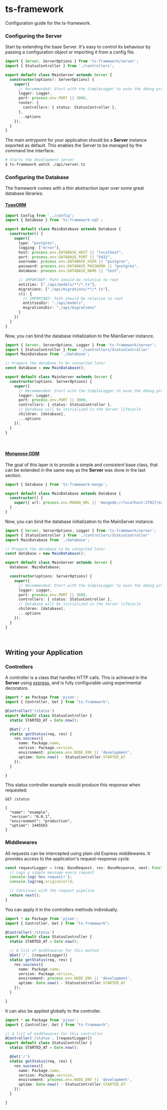 # ts-framework

Configuration guide for the ts-framework.


### Configuring the Server

Start by extending the base Server. It's easy to control its behaviour by passing
a configuration object or importing it from a config file.

```typescript
import { Server, ServerOptions } from 'ts-framework/server';
import { StatusController } from './controllers';

export default class MainServer extends Server {
  constructor(options?: ServerOptions) {
    super({
      // Recommended: Start with the SimpleLogger to ease the debug process
      logger: Logger,
      port: process.env.PORT || 3000,
      router: {
        controllers: { status: StatusController },
      },
      ...options
    });
  }
} 
```

The main entrypoint for your application should be a **Server** instance exported as 
default. This enables the Server to be managed by the command line interface.

```bash
# Starts the development server
$ ts-framework watch ./api/server.ts
```



### Configuring the Database

The framework comes with a thin abstraction layer over some great database libraries:

#### [TypeORM](https://npmjs.org/package/typeorm)

```typescript
import Config from '../config';
import { Database } from 'ts-framework-sql';

export default class MainDatabase extends Database {
  constructor() {
    super({
      type: "postgres",
      logging: ["error"],
      host: process.env.DATABASE_HOST || "localhost",
      port: process.env.DATABASE_PORT || "5432",
      username: process.env.DATABASE_USER || "postgres",
      password: process.env.DATABASE_PASSWORD || "postgres",
      database: process.env.DATABASE_NAME || "test",

      // IMPORTANT: Path should be relative to root
      entities: ["./api/models/**/*.ts"],
      migrations: ["./api/migrations/**/*.ts"],
      cli: {
        // IMPORTANT: Path should be relative to root
        entitiesDir: "./api/models",
        migrationsDir: "./api/migrations"
      }
    })
  }
}
```

Now, you can bind the database initialization to the MainServer instance.

```typescript
import { Server, ServerOptions, Logger } from 'ts-framework/server';
import { StatusController } from './controllers/StatusController'
import MainDatabase from './database';

// Prepare the database to be connected later
const database = new MainDatabase();

export default class MainServer extends Server {
  constructor(options: ServerOptions) {
    super({
      // Recommended: Start with the SimpleLogger to ease the debug process
      logger: Logger,
      port: process.env.PORT || 3000,
      controllers: { status: StatusController },
      // Database will be initialized in the Server lifecycle
      children: [database],
      ...options
    });
  }
} 
```

<br />

#### [Mongoose ODM](https://npmjs.org/package/mongoose)

The goal of this layer is to provide a simple and consistent base class, that can be 
extended in the same way  as the **Server** was done in the last section. 

```typescript
import { Database } from 'ts-framework-mongo';

export default class MainDatabase extends Database {
  constructor() {
    super({ url: process.env.MONGO_URL || 'mongodb://localhost:27017/example' });
  }
}
```

Now, you can bind the database initialization to the MainServer instance.

```typescript
import { Server, ServerOptions, Logger } from 'ts-framework/server';
import { StatusController } from './controllers/StatusController'
import MainDatabase from './database';

// Prepare the database to be connected later
const database = new MainDatabase();

export default class MainServer extends Server {
  database: MainDatabase;

  constructor(options: ServerOptions) {
    super({
      // Recommended: Start with the SimpleLogger to ease the debug process
      logger: Logger,
      port: process.env.PORT || 3000,
      controllers: { status: StatusController },
      // Database will be initialized in the Server lifecycle
      children: [database],
      ...options
    });
  }
} 
```

<br />

## Writing your Application

### Controllers

A controller is a class that handles HTTP calls. This is achieved in the **Server**
using [express](https://npmjs.org/package/express), and is fully configurable using
experimental decorators.

```typescript
import * as Package from 'pjson';
import { Controller, Get } from "ts-framework";

@Controller('/status')
export default class StatusController {
  static STARTED_AT = Date.now();

  @Get('/')
  static getStatus(req, res) {
    res.success({
      name: Package.name,
      version: Package.version,
      environment: process.env.NODE_ENV || 'development',
      uptime: Date.now() - StatusController.STARTED_AT
    });
  }

}
```

This status controller example would produce this response when requested:

```
GET /status

{
  "name": "example",
  "version": "0.0.1",
  "environment": "production",
  "uptime": 1445563
}
```

### Middlewares

All requests can be intercepted using plain old Express middlewares. It provides
access to the application's request-response cycle.

```typescript
const requestLogger = (req: BaseRequest, res: BaseResponse, next: Function) => {
  // Logs a simple message every request
  console.log('New request!');
  console.log(req.originalUrl);

  // Continues with the request pipeline
  return next();
}
```

You can apply it in the controllers methods individually.

```typescript
import * as Package from 'pjson';
import { Controller, Get } from "ts-framework";

@Controller('/status')
export default class StatusController {
  static STARTED_AT = Date.now();

  // A list of middlewares for this method
  @Get('/', [requestLogger])
  static getStatus(req, res) {
    res.success({
      name: Package.name,
      version: Package.version,
      environment: process.env.NODE_ENV || 'development',
      uptime: Date.now() - StatusController.STARTED_AT
    });
  }

}
```

It can also be applied globally to the controller.

```typescript
import * as Package from 'pjson';
import { Controller, Get } from "ts-framework";

// A list of middlewares for this controller
@Controller('/status', [requestLogger])
export default class StatusController {
  static STARTED_AT = Date.now();

  @Get('/')
  static getStatus(req, res) {
    res.success({
      name: Package.name,
      version: Package.version,
      environment: process.env.NODE_ENV || 'development',
      uptime: Date.now() - StatusController.STARTED_AT
    });
  }

}
```
